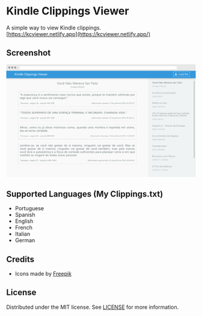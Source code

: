 # Kindle Clippings Viewer
A simple way to view Kindle clippings.
<br>
[https://kcviewer.netlify.app](https://kcviewer.netlify.app/)

## Screenshot
<p>
  <a target="_blank" rel="noopener noreferrer" href="https://github.com/juscelinodjj/kindle-clippings-viewer/blob/main/screenshot.png">
    <kbd>
      <img src="https://github.com/juscelinodjj/kindle-clippings-viewer/raw/main/screenshot.png" alt="Screenshot" style="max-width: 100%;">
    </kbd>
  </a>
</p>

## Supported Languages (My Clippings.txt)
- Portuguese
- Spanish
- English
- French
- Italian
- German

## Credits
- Icons made by [Freepik](https://www.flaticon.com/authors/freepik)

## License
Distributed under the MIT license. See [LICENSE](https://github.com/juscelinodjj/kindle-clippings-viewer/blob/main/LICENSE) for more information.